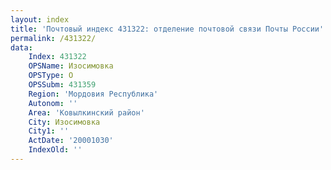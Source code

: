 ```yaml
---
layout: index
title: 'Почтовый индекс 431322: отделение почтовой связи Почты России'
permalink: /431322/
data:
    Index: 431322
    OPSName: Изосимовка
    OPSType: О
    OPSSubm: 431359
    Region: 'Мордовия Республика'
    Autonom: ''
    Area: 'Ковылкинский район'
    City: Изосимовка
    City1: ''
    ActDate: '20001030'
    IndexOld: ''
---
```

